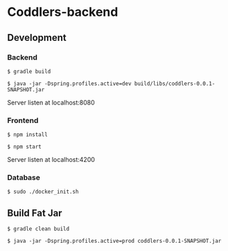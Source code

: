 # Coddlers-backend

## Development

### Backend
```$ gradle build```

```$ java -jar -Dspring.profiles.active=dev build/libs/coddlers-0.0.1-SNAPSHOT.jar```

Server listen at localhost:8080

### Frontend

```$ npm install```

```$ npm start``` 

Server listen at localhost:4200

### Database 

```$ sudo ./docker_init.sh```

## Build Fat Jar
```$ gradle clean build```

```$ java -jar -Dspring.profiles.active=prod coddlers-0.0.1-SNAPSHOT.jar```
